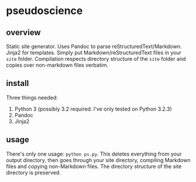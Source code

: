 pseudoscience
=======
overview
-----
Static site generator. Uses Pandoc to parse reStructuredText/Markdown. Jinja2 for templates. Simply put Markdown/reStructuredText files in your `site` folder. Compilation respects directory structure of the `site` folder and copies over non-markdown files verbatim.

install
-------
Three things needed:

  1. Python 3 (possibly 3.2 required. I've only tested on Python 3.2.3)
  2. Pandoc
  3. Jinja2
 

usage
------
There's only one usage: `python ps.py`. This deletes everything from your output directory, then goes through your site directory, compiling Markdown files and copying non-Markdown files. The directory structure of the site directory is preserved.
